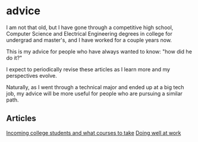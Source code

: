 # advice

I am not that old, but I have gone through a competitive high school, Computer Science and Electrical Engineering degrees in college for undergrad and master's, and I have worked for a couple years now. 

This is my advice for people who have always wanted to know: "how did he do it?"

I expect to periodically revise these articles as I learn more and my perspectives evolve.

Naturally, as I went through a technical major and ended up at a big tech job, my advice will be more useful for people who are pursuing a similar path.

## Articles

[Incoming college students and what courses to take](incoming_college.md)
[Doing well at work](work.md)